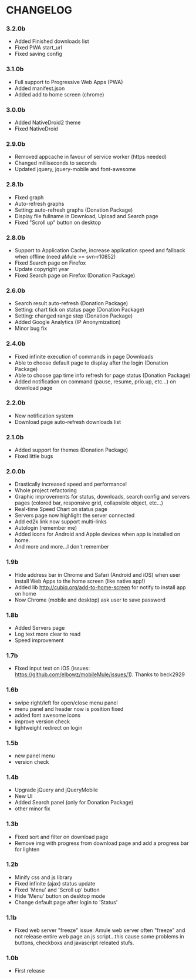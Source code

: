 CHANGELOG 
=========

### 3.2.0b
 * Added Finished downloads list
 * Fixed PWA start_url
 * Fixed saving config 

### 3.1.0b
 * Full support to Progressive Web Apps (PWA)
 * Added manifest.json
 * Added add to home screen (chrome) 

### 3.0.0b
 * Added NativeDroid2 theme
 * Fixed NativeDroid

### 2.9.0b
 * Removed appcache in favour of service worker (https needed)
 * Changed milliseconds to seconds
 * Updated jquery, jquery-mobile and font-awesome

### 2.8.1b
 * Fixed graph
 * Auto-refresh graphs
 * Setting: auto-refresh graphs (Donation Package)
 * Display file fullname in Download, Upload and Search page
 * Fixed "Scroll up" button on desktop

### 2.8.0b
 * Support to Application Cache, increase application speed and fallback when offline (need aMule >= svn-r10852)
 * Fixed Search page on Firefox
 * Update copyright year
 * Fixed Search page on Firefox (Donation Package)

### 2.6.0b
 * Search result auto-refresh (Donation Package)
 * Setting: chart tick on status page (Donation Package)
 * Setting: changed range step (Donation Package)
 * Added Google Analytics (IP Anonymization)
 * Minor bug fix

### 2.4.0b
 * Fixed infinite execution of commands in page Downloads
 * Able to choose default page to display after the login (Donation Package)
 * Able to choose gap time info refresh for page status (Donation Package)
 * Added notification on command (pause, resume, prio.up, etc...) on download page

### 2.2.0b
 * New notification system
 * Download page auto-refresh downloads list

### 2.1.0b
 * Added support for themes (Donation Package)
 * Fixed little bugs

### 2.0.0b
 * Drastically increased speed and performance!
 * Whole project refactoring
 * Graphic improvements for status, downloads, search config and servers pages (colored bar, responsive grid, collapsible object, etc...)
 * Real-time Speed Chart on status page
 * Servers page now highlight the server connected
 * Add ed2k link now support multi-links
 * Autologin (remember me)
 * Added icons for Android and Apple devices when app is installed on home.
 * And more and more...I don't remember

### 1.9b
 * Hide address bar in Chrome and Safari (Android and iOS) when user install Web Apps to the home screen (like native app!)
 * Added lib http://cubiq.org/add-to-home-screen for notify to install app on home
 * Now Chrome (mobile and desktop) ask user to save password

### 1.8b
 * Added Servers page
 * Log text more clear to read
 * Speed improvement

### 1.7b
 * Fixed input text on iOS (issues: https://github.com/elbowz/mobileMule/issues/1). Thanks to beck2929

### 1.6b
 * swipe right/left for open/close menu panel
 * menu panel and header now is position fixed
 * added font awesome icons
 * improve version check
 * lightweight redirect on login

### 1.5b
 * new panel menu
 * version check

### 1.4b
 * Upgrade jQuery and jQueryMobile
 * New UI
 * Added Search panel (only for Donation Package)
 * other minor fix

### 1.3b
 * Fixed sort and filter on download page 
 * Remove img with progress from download page and add a progress bar for lighten

### 1.2b
 * Minify css and js library
 * Fixed infinite (ajax) status update
 * Fixed 'Menu' and 'Scroll up' button
 * Hide 'Menu' button on desktop mode
 * Change default page after login to 'Status'

### 1.1b
 * Fixed web server "freeze" issue: Amule web server often "freeze" and not release entire web page an js script...this cause some problems in buttons, checkboxs and javascript releated stufs.

### 1.0b
 * First release

